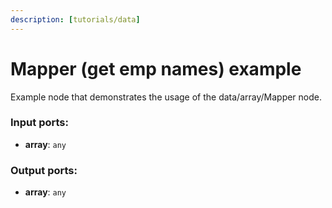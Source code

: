 ```yaml
---
description: [tutorials/data]
---
```


# Mapper (get emp names) example

Example node that demonstrates the usage of the data/array/Mapper node.

### Input ports:

* __array__: ` any `

### Output ports:

* __array__: ` any `

